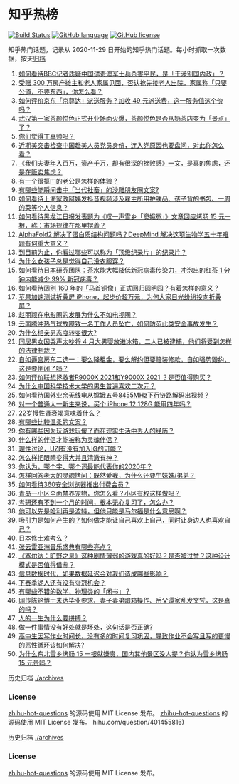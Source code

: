 # 知乎热榜
[![Build Status](https://github.com/ToWeLong/zhihu-hot-questions/workflows/CI/badge.svg)](https://github.com/ToWeLong/zhihu-hot-questions/actions)
[![GitHub language](https://img.shields.io/badge/language-golang-orange.svg)](https://golang.org/)
[![GitHub license](https://img.shields.io/github/license/ToWeLong/zhihu-hot-questions)](https://github.com/ToWeLong/zhihu-hot-questions/blob/main/LICENSE)

知乎热门话题，记录从 2020-11-29 日开始的知乎热门话题。每小时抓取一次数据，按天[归档](./archives)

<!-- BEGIN -->
1. [如何看待BBC记者质疑中国谴责澳军士兵杀害平民，是「干涉别国内政」？](https://www.zhihu.com/question/432700752) 
1. [受赠 300 万房产摊主和老人家属见面，否认抢先接老人出院，家属称「只要公道，不要东西」，你怎么看？](https://www.zhihu.com/question/432049462) 
1. [如何评价京东「京尊达」派送服务？加收 49 元派送费，这一服务值这个价吗？](https://www.zhihu.com/question/61324124) 
1. [武汉第一家茶颜悦色正式开业场面火爆，茶颜悦色是否从奶茶店变为「景点」了？](https://www.zhihu.com/question/432808640) 
1. [你们觉得丁真帅吗？](https://www.zhihu.com/question/430406783) 
1. [近期美突击检查中国赴美人员党员身份，连入党原因也要盘问，对此你怎么看？](https://www.zhihu.com/question/432646201) 
1. [《我们夫妻年入百万，资产千万，却有很深的挫败感》一文，是真的焦虑，还是在贩卖焦虑？](https://www.zhihu.com/question/432657437) 
1. [有一个很抠门的老公是怎样的体验？](https://www.zhihu.com/question/34548789) 
1. [有哪些能瞬间击中「当代社畜」的沙雕朋友圈文案?](https://www.zhihu.com/question/432243352) 
1. [如何看待上海家政阿姨发抖音视频涉及雇主所用护肤品、孩子背的书包、一周的菜等个人信息？](https://www.zhihu.com/question/432310696) 
1. [如何看待黑龙江日报发表题为《叹一声雪乡「窦娥冤」》文章回应烤肠 15 元一根，称：市场规律在那里摆着？](https://www.zhihu.com/question/432660161) 
1. [AlphaFold2 解决了蛋白质结构问题吗？DeepMind 解决这项生物学五十年难题有何重大意义？](https://www.zhihu.com/question/432774098) 
1. [到目前为止，你看过哪些可以称为「顶级纪录片」的纪录片？](https://www.zhihu.com/question/414050233) 
1. [为什么女孩子总是觉得自己没衣服穿？](https://www.zhihu.com/question/422218168) 
1. [如何看待日本研究团队：茶水能大幅降低新冠病毒传染力，冲泡出的红茶 1 分钟内能减少 99% 新冠病毒？](https://www.zhihu.com/question/432778952) 
1. [如何看待阔别 160 年的「马首铜像」正式回归圆明园？有着怎样的意义？](https://www.zhihu.com/question/432786864) 
1. [苹果加速测试折叠屏 iPhone，起步价超万元，为何大家目光纷纷投向折叠屏？](https://www.zhihu.com/question/432668509) 
1. [赵丽颖在电影圈的发展为什么不如电视圈？](https://www.zhihu.com/question/426297562) 
1. [云南腾冲热气球故障致一名工作人员坠亡，如何防范此类安全事故发生？](https://www.zhihu.com/question/432699592) 
1. [为什么相亲男态度转变很大?](https://www.zhihu.com/question/429103448) 
1. [同居男女因哭声太吵将 4 月大男婴放进冰箱，二人已被逮捕，他们将受到怎样的法律制裁？](https://www.zhihu.com/question/432805793) 
1. [自如逼宫房东二选一：要么降租金，要么解约但要赔装修款，自如强势毁约，这是要倒闭了吗？](https://www.zhihu.com/question/431630495) 
1. [如何评价联想拯救者R9000X 2021和Y9000X 2021 ？是否值得购买？](https://www.zhihu.com/question/432725981) 
1. [为什么中国科学技术大学的男生普遍喜欢二次元？](https://www.zhihu.com/question/323780934) 
1. [如何看待国外业余无线电从嫦娥五号8455MHz下行链路解码出视频？](https://www.zhihu.com/question/432024687) 
1. [对一个普通大一新生来说，买个 iPhone 12  128G 能用四年吗？](https://www.zhihu.com/question/431908144) 
1. [22岁慢性肾衰竭意味着什么？](https://www.zhihu.com/question/27569661) 
1. [有哪些比较温柔的文案？](https://www.zhihu.com/question/400419121) 
1. [你有哪些因为玩游戏玩傻了而在现实生活中丢人的经历？](https://www.zhihu.com/question/61559267) 
1. [什么样的伴侣才能被称为灵魂伴侣？](https://www.zhihu.com/question/308612334) 
1. [理性讨论，UZI有没有加入IG的可能？](https://www.zhihu.com/question/428869956) 
1. [怎么样把眼睛变得大并且清澈有神？](https://www.zhihu.com/question/272102187) 
1. [你认为，哪个字、哪个词最能代表你的2020年？](https://www.zhihu.com/question/431743801) 
1. [怎样回答老大的灵魂拷问：既然爱我，为什么还要生妹妹/弟弟？](https://www.zhihu.com/question/432231473) 
1. [如何看待360安全浏览器推出付费会员？](https://www.zhihu.com/question/432401549) 
1. [青岛一小区全面禁养宠物，你怎么看？小区有权这样做吗？](https://www.zhihu.com/question/432799474) 
1. [考研还有不到一个月的时间，根本无心复习了，怎么办？](https://www.zhihu.com/question/432242667) 
1. [他可以先是哈利再是波特，但他只能是马尔福是什么意思啊？](https://www.zhihu.com/question/427912805) 
1. [吸引力是如何产生的？如何做才能让自己喜欢上自己，同时让身边人也喜欢自己？](https://www.zhihu.com/question/432748588) 
1. [日本修士难考么？](https://www.zhihu.com/question/54064435) 
1. [张云雷亚洲音乐盛典有哪些亮点？](https://www.zhihu.com/question/432589967) 
1. [《塞尔达：旷野之息》这种剧情薄弱的游戏真的好吗？是否被过誉？这种设计模式是否值得借鉴？](https://www.zhihu.com/question/327476982) 
1. [信息数据时代，如果数据延迟会对我们造成哪些影响？](https://www.zhihu.com/question/432675199) 
1. [下赛季湖人还有没有夺冠机会？](https://www.zhihu.com/question/432052616) 
1. [有哪些不错的数学、物理类的「闲书」？](https://www.zhihu.com/question/30205562) 
1. [网传陈铭博士未达毕业要求、妻子妻弟暗箱操作、岳父谭家乱发文凭，这是真的吗？](https://www.zhihu.com/question/432658686) 
1. [人的一生为什么要拼搏？](https://www.zhihu.com/question/430603035) 
1. [做一件事情没有好处就是坏处，这句话是否正确?](https://www.zhihu.com/question/431772602) 
1. [高中生因写作业时间长，没有多的时间复习巩固，导致作业不会写且写的更慢的恶性循环该如何解决?](https://www.zhihu.com/question/429405868) 
1. [为什么东北雪乡烤肠 15 一根就嫌贵，国内其他景区没人提？你认为雪乡烤肠 15 元贵吗？](https://www.zhihu.com/question/432534468) 

<!-- END -->

历史归档 [./archives](./archives)

### License

[zhihu-hot-questions](https://github.com/towelong/zhihu-hot-questions) 的源码使用 MIT License 发布。 
[zhihu-hot-questions](https://github.com/towelong/zhihu-hot-questions) 的源码使用 MIT License 发布。 hihu.com/question/401455816) 

<!-- END -->

历史归档 [./archives](./archives)

### License

[zhihu-hot-questions](https://github.com/towelong/zhihu-hot-questions) 的源码使用 MIT License 发布。 